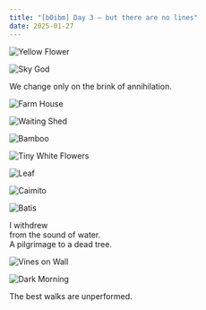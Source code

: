 ```yaml
---
title: "[bOibm] Day 3 — but there are no lines"
date: 2025-01-27
---
```


![Yellow Flower](images/20250120-092648-bOibm-3-yellow-flower.jpg)

![Sky God](images/20250120-093430-bOibm-3-sky-god.jpg)

We change only on the brink of annihilation.

![Farm House](images/20250127-081430-bOibm-3-farm-house.jpg)

![Waiting Shed](images/20250127-082039-bOibm-3-waiting-shed.jpg)

![Bamboo](images/20250127-083010-bOibm-3-bamboo.jpg)

![Tiny White Flowers](images/20250127-085115-bOibm-3-tiny-white-flowers.jpg)

![Leaf](images/20250127-085621-bOibm-3-leaf.jpg)

![Caimito](images/20250127-090011-bOibm-3-Caimito.jpg)

![Batis](images/20250127-091024-bOibm-3-batis.jpg)

I withdrew  
from the sound of water.  
A pilgrimage to a dead tree.

![Vines on Wall](images/20250127-092429-bOibm-3-vines-on-wall.jpg)

![Dark Morning](images/20250127-092518-bOibm-3-dark-morning.jpg)

The best walks are unperformed.
